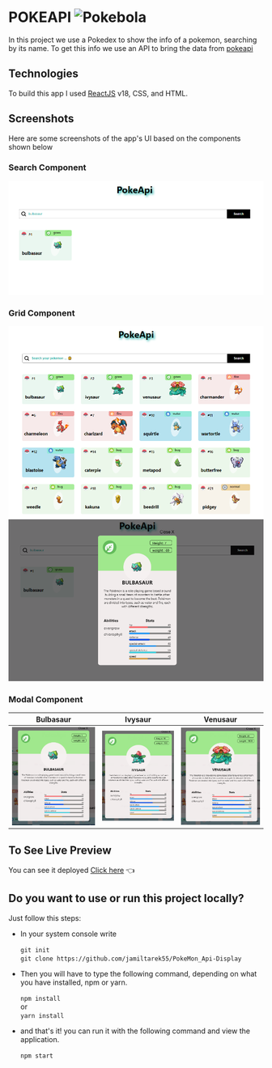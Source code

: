 # POKEAPI ![Pokebola](https://cdn.emojidex.com/emoji/px32/Pokebola.png "Pokebola")

In this project we use a Pokedex to show the info of a pokemon, searching by its name. To get this info we use an API to bring the data from [pokeapi](https://pokeapi.co)


## Technologies

To build this app I used [ReactJS](https://reactjs.org/) v18, CSS, and HTML.

## Screenshots

Here are some screenshots of the app's UI based on the components shown below

### Search Component
![Image](/src/assets/screenshots/search.PNG)

### Grid Component

![Image](/src/assets/screenshots/grid.PNG)
![Image](/src/assets/screenshots/gridOut.PNG)


### Modal Component
Bulbasaur               |  Ivysaur  |  Venusaur
:-------------------------:|:-------------------------:|:-------------------------:
![Image](/src/assets/screenshots/card-bulbasaur.PNG?raw=true) | ![Image](/src/assets/screenshots/card-ivysaur.PNG?raw=true) | ![Image](/src/assets/screenshots/card-venasaur.PNG?raw=true)

## To See Live Preview

You can see it deployed [Click here](https://steady-phoenix-1045ff.netlify.app/) 👈

## Do you want to use or run this project locally?

Just follow this steps:

<ul>
  <li>In your system console write </li>
  
  `git init`<br/>
  `git clone https://github.com/jamiltarek55/PokeMon_Api-Display`

  <li>Then you will have to type the following command, depending on what you have installed, npm or yarn.</li>
  
  `npm install`<br/>
    or <br/>
  `yarn install`
  <li>and that's it! you can run it with the following command and view the application.</li>

  `npm start`
</ul>





